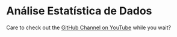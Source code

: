 # Análise Estatística de Dados

 Care to check out the [GitHub Channel on YouTube](https://youtube.com/GitHub) while you wait?

